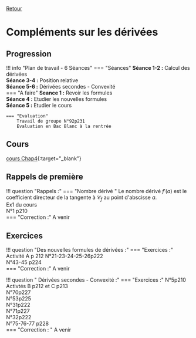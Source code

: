 [Retour](../../Chap.md)
# Compléments sur les dérivées

## Progression
!!! info "Plan de travail - 6 Séances"
    === "Séances" 
        **Séance 1-2 :** Calcul des dérivées  
        **Séance 3-4 :** Position relative  
        **Séance 5-6 :**  Dérivées secondes - Convexité  
    === "A faire"
        **Seance 1 :**  Revoir les formules  
        **Séance 4 :** Etudier les nouvelles formules  
        **Séance 5 :** Etudier le cours  
    
    === "Evaluation"  
        Travail de groupe N°92p231  
        Evaluation en Bac Blanc à la rentrée
    
## Cours 
[cours Chap4](./Cours-chap4.pdf){:target="_blank"}
## Rappels de première
!!! question "Rappels  :"
    === "Nombre dérivé "
        Le nombre dérivé $f'(a)$ est le coefficient directeur de la tangente à $\mathcal{C}_f$ au point d'abscisse $a$.  
        Ex1 du cours  
        N°1 p210  
    === "Correction :"
        A venir  
        <!--[Ex 1](./1.pdf){:target="_blank"}-->  
        
## Exercices 

        
!!! question "Des nouvelles formules de dérivées :"
    === "Exercices :" 
        Activité A p 212
        N°21-23-24-25-26p222  
        N°43-45 p224  
    === "Correction :"
        A venir
        <!--[Ex 21-23-24-25](./21-23-24-25.pdf){:target="_blank"}-->  
        <!--[Ex 43-45](./43-45.pdf){:target="_blank"}-->  


!!! question " Dérivées secondes - Convexité :"
    === "Exercices :"
        N°5p210
        Activtés B p212 et C p213  
        N°70p227  
        N°53p225  
        N°31p222  
        N°71p227  
        N°32p222  
        N°75-76-77 p228  
    === "Correction : "
        A venir
        <!--[Ex 70](./70.pdf){:target="_blank"}-->  
        <!--[Ex 53](./53.pdf){:target="_blank"}-->  
        <!--[Ex 31](./31.pdf){:target="_blank"}-->  
        <!--[Ex 71](./71.pdf){:target="_blank"}-->  
        <!--[Ex 32](./32.pdf){:target="_blank"}-->  
        <!--[Ex 75-76-77](./75-76-77.pdf){:target="_blank"}-->  
